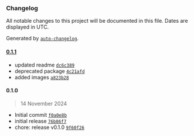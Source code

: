 ### Changelog

All notable changes to this project will be documented in this file. Dates are displayed in UTC.

Generated by [`auto-changelog`](https://github.com/CookPete/auto-changelog).

#### [0.1.1](https://github.com/karmaniverous/typedoc-plugin-sitemap/compare/0.1.0...0.1.1)

- updated readme [`dc6c389`](https://github.com/karmaniverous/typedoc-plugin-sitemap/commit/dc6c389f24c5bfb8d6f49595cb7cebaecf900cc5)
- deprecated package [`4c21afd`](https://github.com/karmaniverous/typedoc-plugin-sitemap/commit/4c21afd014183cfcc1a461a108a23c90f2179dbf)
- added images [`a823b28`](https://github.com/karmaniverous/typedoc-plugin-sitemap/commit/a823b288a5eb5b584d95f112134bfeddb181f3e8)

#### 0.1.0

> 14 November 2024

- Initial commit [`f0a0e8b`](https://github.com/karmaniverous/typedoc-plugin-sitemap/commit/f0a0e8b75472753feac783db400f7b760be8e6c6)
- initial release [`76b86f7`](https://github.com/karmaniverous/typedoc-plugin-sitemap/commit/76b86f7df10ae4335c3cd43bae616f13855a41be)
- chore: release v0.1.0 [`9f60f26`](https://github.com/karmaniverous/typedoc-plugin-sitemap/commit/9f60f26e39fafcc7684207cd607341867b531863)
